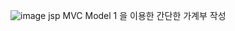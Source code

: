 ![image](https://github.com/user-attachments/assets/a528442b-5d4b-410d-b91d-fbc261e77223)
jsp MVC Model 1 을 이용한 간단한 가계부 작성 

